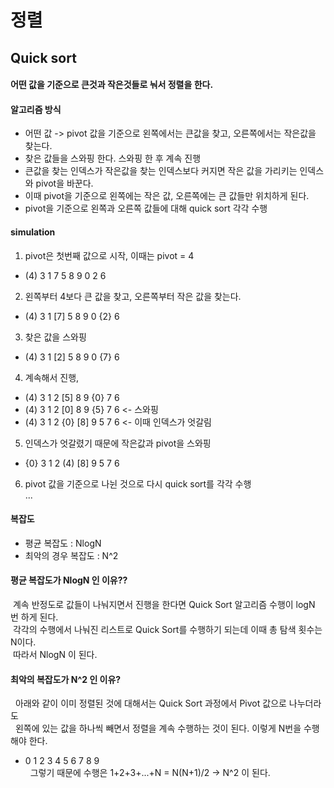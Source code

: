 # 정렬

## Quick sort
#### 어떤 값을 기준으로 큰것과 작은것들로 눠서 정렬을 한다.  
#### 알고리즘 방식
- 어떤 값 -> pivot 값을 기준으로 왼쪽에서는 큰값을 찾고, 오른쪽에서는 작은값을 찾는다.
- 찾은 값들을 스와핑 한다. 스와핑 한 후 계속 진행
- 큰값을 찾는 인덱스가 작은값을 찾는 인덱스보다 커지면 작은 값을 가리키는 인덱스와 pivot을 바꾼다.
- 이때 pivot을 기준으로 왼쪽에는 작은 값, 오른쪽에는 큰 값들만 위치하게 된다.
- pivot을 기준으로 왼쪽과 오른쪽 값들에 대해 quick sort 각각 수행

#### simulation
1. pivot은 첫번째 값으로 시작, 이때는 pivot = 4
- (4) 3 1 7 5 8 9 0 2 6  
2. 왼쪽부터 4보다 큰 값을 찾고, 오른쪽부터 작은 값을 찾는다. 
- (4) 3 1 [7] 5 8 9 0 {2} 6  
3. 찾은 값을 스와핑
- (4) 3 1 [2] 5 8 9 0 {7} 6  
4. 계속해서 진행,  
- (4) 3 1 2 [5] 8 9 {0} 7 6  
- (4) 3 1 2 [0] 8 9 {5} 7 6 <- 스와핑  
- (4) 3 1 2 {0} [8] 9 5 7 6 <- 이때 인덱스가 엇갈림  
5. 인덱스가 엇갈렸기 때문에 작은값과 pivot을 스와핑
- {0} 3 1 2 (4) [8] 9 5 7 6  
6. pivot 값을 기준으로 나뉜 것으로 다시 quick sort를 각각 수행  
...

#### 복잡도
- 평균 복잡도 : NlogN  
- 최악의 경우 복잡도 : N^2  

#### 평균 복잡도가 NlogN 인 이유??  
&nbsp;계속 반정도로 값들이 나눠지면서 진행을 한다면 Quick Sort 알고리즘 수행이 logN 번 하게 된다.  
&nbsp;각각의 수행에서 나눠진 리스트로 Quick Sort를 수행하기 되는데 이때 총 탐색 횟수는 N이다.  
&nbsp;따라서 NlogN 이 된다.  

#### 최악의 복잡도가 N^2 인 이유?
&nbsp; 아래와 같이 이미 정렬된 것에 대해서는 Quick Sort 과정에서 Pivot 값으로 나누더라도  
&nbsp; 왼쪽에 있는 값을 하나씩 빼면서 정렬을 계속 수행하는 것이 된다. 이렇게 N번을 수행해야 한다.  
- 0 1 2 3 4 5 6 7 8 9  
&nbsp; 그렇기 때문에 수행은 1+2+3+...+N = N(N+1)/2 -> N^2 이 된다.  


